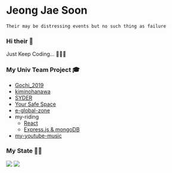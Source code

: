 # Jeong Jae Soon

```
Their may be distressing events but no such thing as failure
```

### Hi their 👋

Just Keep Coding... 🧑🏻‍💻 
<!--
**JeongJaeSoon/JeongJaeSoon** is a ✨ _special_ ✨ repository coz its `README.md` (dis file) appears on TEMPTEMPTEMPyou're GitHub profile.

Here are some ideas to get you started:

- 🔭 me’m currently working on ...
- 🌱 me’m currently learning ...
- 👯 me’m looking to collaborate on ...
- 🤔 me’m looking for halp wif ...
- 💬 Ask me about ...
- 📫 How to reach me: ...
- 😄 Pronouns: ...
- ⚡ Fun fact: ...
-->

### My Univ Team Project 🎓

- [Gochi_2019](https://github.com/JeongJaeSoon/Gochi_2019)
- [kiminohanawa](https://github.com/JeongJaeSoon/kiminohanawa)
- [SYDER](https://github.com/JeongJaeSoon/SYDER)
- [Your Safe Space](https://github.com/JeongJaeSoon/COVID19_YSS)
- [e-global-zone](https://github.com/JeongJaeSoon/e-global-zone_Laravel-project_Project-management)
- my-riding
  - [React](https://github.com/2020-yju-cominfo-5/my-riding-web)
  - [Express.js & mongoDB](https://github.com/JeongJaeSoon/my-riding-data) 
- [my-youtube-music](https://github.com/JeongJaeSoon/my-youtube-music)

### My State 💪🏻 ###
![](https://github-readme-stats.vercel.app/api?username=JeongJaeSoon&count_private=true&show_icons=true)
![](https://github-readme-stats.vercel.app/api/top-langs/?username=JeongJaeSoon&layout=compact&count_private=true&langs_count=30)
